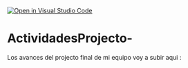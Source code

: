 [![Open in Visual Studio Code](https://classroom.github.com/assets/open-in-vscode-c66648af7eb3fe8bc4f294546bfd86ef473780cde1dea487d3c4ff354943c9ae.svg)](https://classroom.github.com/online_ide?assignment_repo_id=8499483&assignment_repo_type=AssignmentRepo)
# ActividadesProjecto-
Los avances del projecto final de mi equipo voy a subir aqui : 
